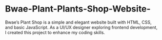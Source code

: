 # Bwae-Plant-Plants-Shop-Website-
Bwae’s Plant Shop is a simple and elegant website built with HTML, CSS, and basic JavaScript. As a UI/UX designer exploring frontend development, I created this project to enhance my coding skills.
